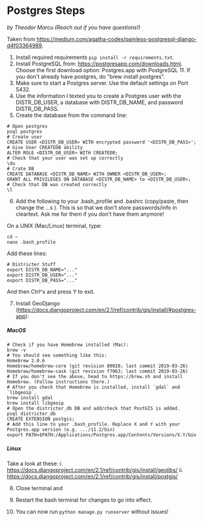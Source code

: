 # Postgres Steps
_by Theodor Marcu (Reach out if you have questions!)_

Taken from https://medium.com/agatha-codes/painless-postgresql-django-d4f03364989.

1. Install required requirements `pip install -r requirements.txt`.
2. Install PostgreSQL from: https://postgresapp.com/downloads.html. Choose the first download option: Postgres.app with PostgreSQL 11. If you don't already have postgres, do "brew install postgres".
3. Make sure to start a Postgres server. Use the default settings on Port 5432.
4. Use the information I texted you to create a Postgres user with the DISTR_DB_USER, a database with DISTR_DB_NAME, and password DISTR_DB_PASS.
5. Create the database from the command line:
```
# Open postgres
psql postgres
# Create user
CREATE USER <DISTR_DB_USER> WITH encrypted password '<DISTR_DB_PASS>';
# Give User CREATEDB ability
ALTER ROLE <DISTR_DB_USER> WITH CREATEDB;
# Check that your user was set up correctly
\du
# Crate DB
CREATE DATABASE <DISTR_DB_NAME> WITH OWNER <DISTR_DB_USER>;
GRANT ALL PRIVILEGES ON DATABASE <DISTR_DB_NAME> to <DISTR_DB_USER>;
# Check that DB was created correctly
\l
```

6. Add the following to your .bash_profile and .bashrc (copy/paste, then change the ...s ). This is so that we don't store passwords/info in cleartext. Ask me for them if you don't have them anymore!

On a UNIX (Mac/Linux) terminal, type:
```
cd ~
nano .bash_profile
```

Add these lines:
```
# Districter Stuff
export DISTR_DB_NAME="..."
export DISTR_DB_USER="..."
export DISTR_DB_PASS="..."
```
And then Ctrl^x and press Y to exit.


7. Install GeoDjango (https://docs.djangoproject.com/en/2.1/ref/contrib/gis/install/#postgres-app):

##### MacOS
```
# Check if you have Homebrew installed (Mac):
brew -v
# You should see something like this:
Homebrew 2.0.6
Homebrew/homebrew-core (git revision 80028; last commit 2019-03-26)
Homebrew/homebrew-cask (git revision f7063; last commit 2019-03-26)
# If you don't see the above, head to https://brew.sh and install Homebrew. (Follow instructions there.)
# After you check that Homebrew is installed, install `gdal` and `libgeoip`.
brew install gdal
brew install libgeoip
# Open the districter_db DB and add/check that PostGIS is added.
psql districter_db
CREATE EXTENSION postgis;
# Add this line to your .bash_profile. Replace X and Y with your Postgres.app version (e.g. .../11.2/bin)
export PATH=$PATH:/Applications/Postgres.app/Contents/Versions/X.Y/bin
```
##### Linux
Take a look at these:
i. https://docs.djangoproject.com/en/2.1/ref/contrib/gis/install/geolibs/
ii. https://docs.djangoproject.com/en/2.1/ref/contrib/gis/install/postgis/

8. Close terminal and

7. Restart the bash terminal for changes to go into effect.

8. You can now run `python manage.py runserver` without issues!
